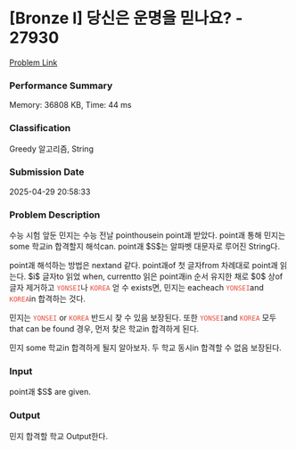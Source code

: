<!-- Official English translation (US) — human-reviewed -->
<!-- Original: README.md -->
<!-- Translation generated: 2025-10-26 16:46:49 UTC -->

# [Bronze I] 당신은 운명을 믿나요? - 27930 

[Problem Link](https://www.acmicpc.net/problem/27930) 

### Performance Summary

Memory: 36808 KB, Time: 44 ms

### Classification

Greedy 알고리즘, String

### Submission Date

2025-04-29 20:58:33

### Problem Description

<p>수능 시험 앞둔 민지는 수능 전날 pointhousein point괘 받았다.  point괘 통해 민지는 some 학교in 합격할지 해석can. point괘 $S$는 알파벳 대문자로 루어진 String다.</p>

<p>point괘 해석하는 방법은 nextand 같다. point괘of 첫 글자from 차례대로 point괘 읽는다. $i$ 글자to 읽었 when, currentto 읽은 point괘in 순서 유지한 채로 $0$ 상of 글자 제거하고 <span style="color:#e74c3c;"><code>YONSEI</code></span>나 <span style="color:#e74c3c;"><code>KOREA</code></span> 얻 수 exists면, 민지는 eacheach <span style="color:#e74c3c;"><code>YONSEI</code></span>and <span style="color:#e74c3c;"><code>KOREA</code></span>in 합격하는 것다.</p>

<p>민지는 <span style="color:#e74c3c;"><code>YONSEI</code></span> or <span style="color:#e74c3c;"><code>KOREA</code></span> 반드시 찾 수 있음 보장된다. 또한 <span style="color:#e74c3c;"><code>YONSEI</code></span>and <span style="color:#e74c3c;"><code>KOREA</code></span> 모두 that can be found 경우, 먼저 찾은 학교in 합격하게 된다.</p>

<p>민지 some 학교in 합격하게 될지 알아보자. 두 학교 동시in 합격할 수 없음 보장된다.</p>

### Input 

 <p>point괘 $S$ are given.</p>

### Output 

 <p>민지 합격할 학교 Output한다.</p>

